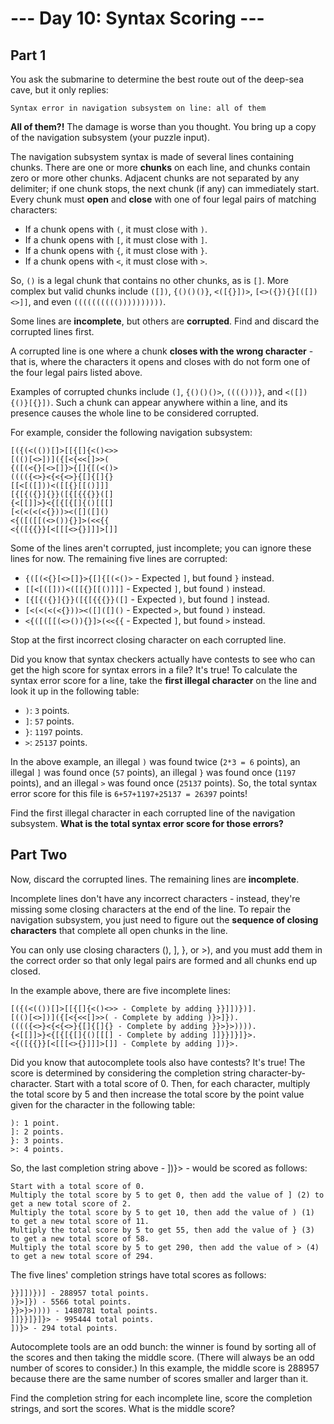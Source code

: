 # --- Day 10: Syntax Scoring ---

## Part 1
You ask the submarine to determine the best route out of the deep-sea cave, but it only replies:

``Syntax error in navigation subsystem on line: all of them``

**All of them?!** The damage is worse than you thought. You bring up a copy of the navigation subsystem (your puzzle input).

The navigation subsystem syntax is made of several lines containing chunks. There are one or more **chunks** on each line, and chunks contain zero or more other chunks. Adjacent chunks are not separated by any delimiter; if one chunk stops, the next chunk (if any) can immediately start. Every chunk must **open** and **close** with one of four legal pairs of matching characters:

- If a chunk opens with ``(``, it must close with ``)``.
- If a chunk opens with ``[``, it must close with ``]``.
- If a chunk opens with ``{``, it must close with ``}``.
- If a chunk opens with ``<``, it must close with ``>``.

So, ``()`` is a legal chunk that contains no other chunks, as is ``[]``. More complex but valid chunks include ``([])``, ``{()()()}``, ``<([{}])>``, ``[<>({}){}[([])<>]]``, and even ``(((((((((())))))))))``.

Some lines are **incomplete**, but others are **corrupted**. Find and discard the corrupted lines first.

A corrupted line is one where a chunk **closes with the wrong character** - that is, where the characters it opens and closes with do not form one of the four legal pairs listed above.

Examples of corrupted chunks include ``(]``, ``{()()()>``, ``(((()))}``, and ``<([]){()}[{}])``. Such a chunk can appear anywhere within a line, and its presence causes the whole line to be considered corrupted.

For example, consider the following navigation subsystem:

```
[({(<(())[]>[[{[]{<()<>>
[(()[<>])]({[<{<<[]>>(
{([(<{}[<>[]}>{[]{[(<()>
(((({<>}<{<{<>}{[]{[]{}
[[<[([]))<([[{}[[()]]]
[{[{({}]{}}([{[{{{}}([]
{<[[]]>}<{[{[{[]{()[[[]
[<(<(<(<{}))><([]([]()
<{([([[(<>()){}]>(<<{{
<{([{{}}[<[[[<>{}]]]>[]]
```

Some of the lines aren't corrupted, just incomplete; you can ignore these lines for now. The remaining five lines are corrupted:

- ``{([(<{}[<>[]}>{[]{[(<()>`` - Expected ``]``, but found ``}`` instead.
- ``[[<[([]))<([[{}[[()]]]`` - Expected ``]``, but found ``)`` instead.
- ``[{[{({}]{}}([{[{{{}}([]`` - Expected ``)``, but found ``]`` instead.
- ``[<(<(<(<{}))><([]([]()`` - Expected ``>``, but found ``)`` instead.
- ``<{([([[(<>()){}]>(<<{{`` - Expected ``]``, but found ``>`` instead.

Stop at the first incorrect closing character on each corrupted line.

Did you know that syntax checkers actually have contests to see who can get the high score for syntax errors in a file? It's true! To calculate the syntax error score for a line, take the **first illegal character** on the line and look it up in the following table:

- ``)``: ``3`` points.
- ``]``: ``57`` points.
- ``}``: ``1197`` points.
- ``>``: ``25137`` points.

In the above example, an illegal ``)`` was found twice (``2*3 = 6`` points), an illegal ``]`` was found once (``57`` points), an illegal ``}`` was found once (``1197`` points), and an illegal ``>`` was found once (``25137`` points). So, the total syntax error score for this file is ``6+57+1197+25137 = 26397`` points!

Find the first illegal character in each corrupted line of the navigation subsystem. **What is the total syntax error score for those errors?**

## Part Two

Now, discard the corrupted lines. The remaining lines are **incomplete**.

Incomplete lines don't have any incorrect characters - instead, they're missing some closing characters at the end of the line. To repair the navigation subsystem, you just need to figure out the **sequence of closing characters** that complete all open chunks in the line.

You can only use closing characters (), ], }, or >), and you must add them in the correct order so that only legal pairs are formed and all chunks end up closed.

In the example above, there are five incomplete lines:

    [({(<(())[]>[[{[]{<()<>> - Complete by adding }}]])})].
    [(()[<>])]({[<{<<[]>>( - Complete by adding )}>]}).
    (((({<>}<{<{<>}{[]{[]{} - Complete by adding }}>}>)))).
    {<[[]]>}<{[{[{[]{()[[[] - Complete by adding ]]}}]}]}>.
    <{([{{}}[<[[[<>{}]]]>[]] - Complete by adding ])}>.

Did you know that autocomplete tools also have contests? It's true! The score is determined by considering the completion string character-by-character. Start with a total score of 0. Then, for each character, multiply the total score by 5 and then increase the total score by the point value given for the character in the following table:

    ): 1 point.
    ]: 2 points.
    }: 3 points.
    >: 4 points.

So, the last completion string above - ])}> - would be scored as follows:

    Start with a total score of 0.
    Multiply the total score by 5 to get 0, then add the value of ] (2) to get a new total score of 2.
    Multiply the total score by 5 to get 10, then add the value of ) (1) to get a new total score of 11.
    Multiply the total score by 5 to get 55, then add the value of } (3) to get a new total score of 58.
    Multiply the total score by 5 to get 290, then add the value of > (4) to get a new total score of 294.

The five lines' completion strings have total scores as follows:

    }}]])})] - 288957 total points.
    )}>]}) - 5566 total points.
    }}>}>)))) - 1480781 total points.
    ]]}}]}]}> - 995444 total points.
    ])}> - 294 total points.

Autocomplete tools are an odd bunch: the winner is found by sorting all of the scores and then taking the middle score. (There will always be an odd number of scores to consider.) In this example, the middle score is 288957 because there are the same number of scores smaller and larger than it.

Find the completion string for each incomplete line, score the completion strings, and sort the scores. What is the middle score?

